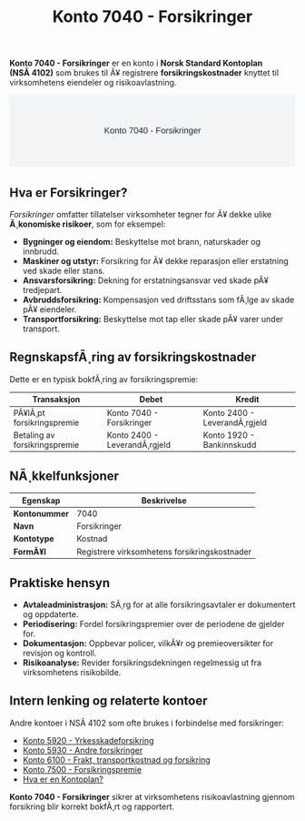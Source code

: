 ﻿---
title: "Konto 7040 - Forsikringer"
meta_title: "7040-forsikringer"
meta_description: '**Konto 7040 - Forsikringer** er en konto i **Norsk Standard Kontoplan (NSÂ 4102)** som brukes til Ã¥ registrere **forsikringskostnader** knyttet til virksomhet...'
slug: 7040-forsikringer
type: blog
layout: pages/single
---

**Konto 7040 - Forsikringer** er en konto i **Norsk Standard Kontoplan (NSÂ 4102)** som brukes til Ã¥ registrere **forsikringskostnader** knyttet til virksomhetens eiendeler og risikoavlastning.

![Illustrasjon av konto 7040 Forsikringer](7040-forsikringer-image.svg)

## Hva er Forsikringer?

*Forsikringer* omfatter tillatelser virksomheter tegner for Ã¥ dekke ulike **Ã¸konomiske risikoer**, som for eksempel:

* **Bygninger og eiendom:** Beskyttelse mot brann, naturskader og innbrudd.
* **Maskiner og utstyr:** Forsikring for Ã¥ dekke reparasjon eller erstatning ved skade eller stans.
* **Ansvarsforsikring:** Dekning for erstatningsansvar ved skade pÃ¥ tredjepart.
* **Avbruddsforsikring:** Kompensasjon ved driftsstans som fÃ¸lge av skade pÃ¥ eiendeler.
* **Transportforsikring:** Beskyttelse mot tap eller skade pÃ¥ varer under transport.

## RegnskapsfÃ¸ring av forsikringskostnader

Dette er en typisk bokfÃ¸ring av forsikringspremie:

| Transaksjon                       | Debet                      | Kredit                        |
|-----------------------------------|----------------------------|-------------------------------|
| PÃ¥lÃ¸pt forsikringspremie         | Konto 7040 - Forsikringer  | Konto 2400 - LeverandÃ¸rgjeld  |
| Betaling av forsikringspremie     | Konto 2400 - LeverandÃ¸rgjeld | Konto 1920 - Bankinnskudd    |

## NÃ¸kkelfunksjoner

| Egenskap         | Beskrivelse                                                     |
|------------------|-----------------------------------------------------------------|
| **Kontonummer**   | 7040                                                            |
| **Navn**          | Forsikringer                                                    |
| **Kontotype**     | Kostnad                                                         |
| **FormÃ¥l**        | Registrere virksomhetens forsikringskostnader                  |

## Praktiske hensyn

* **Avtaleadministrasjon:** SÃ¸rg for at alle forsikringsavtaler er dokumentert og oppdaterte.
* **Periodisering:** Fordel forsikringspremier over de periodene de gjelder for.
* **Dokumentasjon:** Oppbevar policer, vilkÃ¥r og premieoversikter for revisjon og kontroll.
* **Risikoanalyse:** Revider forsikringsdekningen regelmessig ut fra virksomhetens risikobilde.

## Intern lenking og relaterte kontoer

Andre kontoer i NSÂ 4102 som ofte brukes i forbindelse med forsikringer:

* [Konto 5920 - Yrkesskadeforsikring](/blogs/kontoplan/5920-yrkesskadeforsikring "Konto 5920 - Yrkesskadeforsikring")
* [Konto 5930 - Andre forsikringer](/blogs/kontoplan/5930-andre-forsikringer "Konto 5930 - Andre forsikringer")
* [Konto 6100 - Frakt, transportkostnad og forsikring](/blogs/kontoplan/6100-frakt-transportkostnad-og-forsikring "Konto 6100 - Frakt, transportkostnad og forsikring")
* [Konto 7500 - Forsikringspremie](/blogs/kontoplan/7500-forsikringspremie "Konto 7500 - Forsikringspremie")
* [Hva er en Kontoplan?](/blogs/regnskap/hva-er-kontoplan "Hva er en Kontoplan? Komplett Guide til Kontoplaner i Norsk Regnskap")

**Konto 7040 - Forsikringer** sikrer at virksomhetens risikoavlastning gjennom forsikring blir korrekt bokfÃ¸rt og rapportert.

